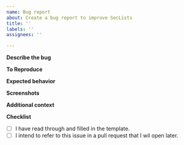 ```yaml
---
name: Bug report
about: Create a bug report to improve SecLists
title: ''
labels: ''
assignees: ''

---
```


<!--- Hello! Thank you for taking the time to fill out the bug report. Please do note that the bug report form is for broken/incorrect wordlists and not for requesting wordlists to be added/modified. If you want to submit suggestions, you should submit it in the feature request form. -->

**Describe the bug**
<!--- A clear and concise description of what the bug is(Missing entry in file, wonky script behavior, etc) -->

**To Reproduce**
<!--- This section only applies if you are reporting a broken a script. If you are not, delete this section -->

**Expected behavior**
<!--- This section is the same as above -->

**Screenshots**
<!--- If applicable, add screenshots to help explain your problem. -->

**Additional context**
<!--- Add any other context about the problem here that will help us solve the issue -->

**Checklist**
<!-- Tick if applicable -->

- [ ] I have read through and filled in the template.
- [ ] I intend to refer to this issue in a pull request that I wil open later.